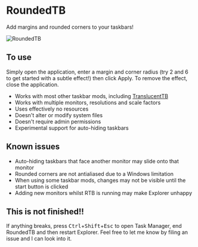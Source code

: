 # RoundedTB
Add margins and rounded corners to your taskbars!

![RoundedTB](https://cdn.discordapp.com/attachments/272509873479221249/846188615993262100/unknown.png)

## To use
Simply open the application, enter a margin and corner radius (try 2 and 6 to get started with a subtle effect!) then click Apply. To remove the effect, close the application.

 - Works with most other taskbar mods, including [TranslucentTB](https://github.com/TranslucentTB/TranslucentTB)
 - Works with multiple monitors, resolutions and scale factors
 - Uses effectively no resources
 - Doesn't alter or modify system files
 - Doesn't require admin permissions
 - Experimental support for auto-hiding taskbars

## Known issues
 - Auto-hiding taskbars that face another monitor may slide onto that monitor
 - Rounded corners are not antialiased due to a Windows limitation
 - When using some taskbar mods, changes may not be visible until the start button is clicked
 - Adding new monitors whilst RTB is running may make Explorer unhappy

## This is not finished!!
If anything breaks, press <kbd>Ctrl</kbd>+<kbd>Shift</kbd>+<kbd>Esc</kbd> to open Task Manager, end RoundedTB and then restart Explorer. Feel free to let me know by filing an issue and I can look into it.
